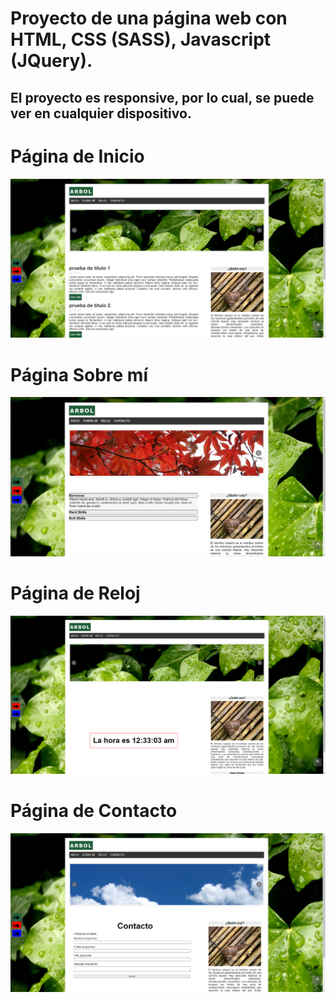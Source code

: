 # Proyecto de una página web con HTML, CSS (SASS), Javascript (JQuery).
## El proyecto es responsive, por lo cual, se puede ver en cualquier dispositivo.

# Página de Inicio

![alt text](img/pagina_inicio.png)

# Página Sobre mí

![alt text](img/pagina_sobre_mi.png)

# Página de Reloj

![alt text](img/pagina_reloj.png)

# Página de Contacto

![alt text](img/pagina_contacto.png)

